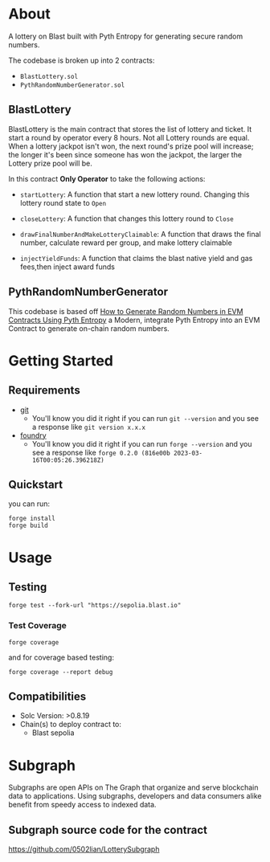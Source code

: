 # About
A lottery on Blast  built with Pyth Entropy for generating secure random numbers.

The codebase is broken up into 2 contracts:
- `BlastLottery.sol` 
- `PythRandomNumberGenerator.sol` 


## BlastLottery 
BlastLottery is the main contract that stores the list of lottery and ticket. It start a round by operator every 8 hours. Not all Lottery rounds are equal. When a lottery jackpot isn't won, the next round's prize pool will increase; the longer it's been since someone has won the jackpot, the larger the Lottery prize pool will be.

In this contract **Only Operator** to take the following actions:
- `startLottery`: A function that start a new lottery round. Changing this  lottery round state to  `Open`
- `closeLottery`: A function that changes this  lottery round to `Close`

- `drawFinalNumberAndMakeLotteryClaimable`: A function that draws the final number, calculate reward  per group, and make lottery claimable

- `injectYieldFunds`: A function that claims the blast native yield and gas fees,then inject award funds 

## PythRandomNumberGenerator
This codebase is based off [How to Generate Random Numbers in EVM Contracts Using Pyth Entropy](https://docs.pyth.network/entropy/generate-random-numbers/evm) a Modern, integrate Pyth Entropy into an EVM Contract to generate on-chain random numbers. 


# Getting Started

## Requirements

- [git](https://git-scm.com/book/en/v2/Getting-Started-Installing-Git)
  - You'll know you did it right if you can run `git --version` and you see a response like `git version x.x.x`
- [foundry](https://getfoundry.sh/)
  - You'll know you did it right if you can run `forge --version` and you see a response like `forge 0.2.0 (816e00b 2023-03-16T00:05:26.396218Z)`

## Quickstart

you can run:
```
forge install
forge build
```

# Usage

## Testing

```
forge test --fork-url "https://sepolia.blast.io"
```

### Test Coverage

```
forge coverage
```

and for coverage based testing:

```
forge coverage --report debug
```

## Compatibilities

- Solc Version: >0.8.19
- Chain(s) to deploy contract to: 
  - Blast sepolia

# Subgraph
Subgraphs are open APIs on The Graph that organize and serve blockchain data to applications. Using subgraphs, developers and data consumers alike benefit from speedy access to indexed data.
## Subgraph source code for the contract
https://github.com/0502lian/LotterySubgraph
